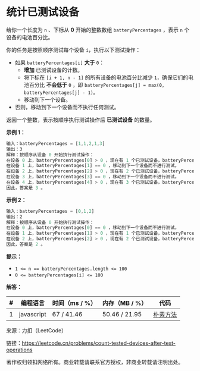 # 统计已测试设备

给你一个长度为 `n` 、下标从 **0** 开始的整数数组 `batteryPercentages` ，表示 `n` 个设备的电池百分比。

你的任务是按照顺序测试每个设备 `i`，执行以下测试操作：

- 如果 `batteryPercentages[i]` **大于** `0`：
  - **增加** 已测试设备的计数。
  - 将下标在 `[i + 1, n - 1]` 的所有设备的电池百分比减少 `1`，确保它们的电池百分比 **不会低于** `0` ，即 `batteryPercentages[j] = max(0, batteryPercentages[j] - 1)`。
  - 移动到下一个设备。
- 否则，移动到下一个设备而不执行任何测试。

返回一个整数，表示按顺序执行测试操作后 **已测试设备** 的数量。

**示例 1：**

``` javascript
输入：batteryPercentages = [1,1,2,1,3]
输出：3
解释：按顺序从设备 0 开始执行测试操作：
在设备 0 上，batteryPercentages[0] > 0 ，现在有 1 个已测试设备，batteryPercentages 变为 [1,0,1,0,2] 。
在设备 1 上，batteryPercentages[1] == 0 ，移动到下一个设备而不进行测试。
在设备 2 上，batteryPercentages[2] > 0 ，现在有 2 个已测试设备，batteryPercentages 变为 [1,0,1,0,1] 。
在设备 3 上，batteryPercentages[3] == 0 ，移动到下一个设备而不进行测试。
在设备 4 上，batteryPercentages[4] > 0 ，现在有 3 个已测试设备，batteryPercentages 保持不变。
因此，答案是 3 。
```

**示例 2：**

``` javascript
输入：batteryPercentages = [0,1,2]
输出：2
解释：按顺序从设备 0 开始执行测试操作：
在设备 0 上，batteryPercentages[0] == 0 ，移动到下一个设备而不进行测试。
在设备 1 上，batteryPercentages[1] > 0 ，现在有 1 个已测试设备，batteryPercentages 变为 [0,1,1] 。
在设备 2 上，batteryPercentages[2] > 0 ，现在有 2 个已测试设备，batteryPercentages 保持不变。
因此，答案是 2 。
```

**提示：**

- `1 <= n == batteryPercentages.length <= 100 `
- `0 <= batteryPercentages[i] <= 100`

**解答：**

**#**|**编程语言**|**时间（ms / %）**|**内存（MB / %）**|**代码**
--|--|--|--|--
1|javascript|67 / 41.46|50.46 / 21.95|[朴素方法](./javascript/ac_v1.js)

来源：力扣（LeetCode）

链接：https://leetcode.cn/problems/count-tested-devices-after-test-operations

著作权归领扣网络所有。商业转载请联系官方授权，非商业转载请注明出处。
